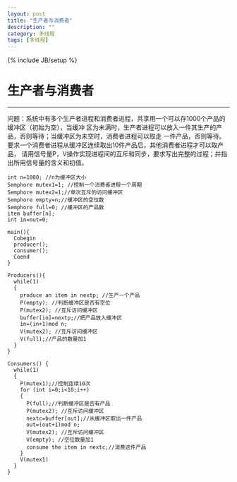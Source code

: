 ```yaml
---
layout: post
title: "生产者与消费者"
description: ""
category: 多线程
tags: [多线程]
---
```

{% include JB/setup %}
# 生产者与消费者  
---

问题：系统中有多个生产者进程和消费者进程，共享用一个可以存1000个产品的缓冲区（初始为空），当缓冲
区为未满时，生产者进程可以放入一件其生产的产品，否则等待；当缓冲区为未空时，消费者进程可以取走
一件产品，否则等待。要求一个消费者进程从缓冲区连续取出10件产品后，其他消费者进程才可以取产品，
请用信号量P，V操作实现进程间的互斥和同步，要求写出完整的过程；并指出所用信号量的含义和初值。

    int n=1000; //n为缓冲区大小
    Semphore mutex1=1; //控制一个消费者进程一个周期
    Semphore mutex2=1;//单次互斥的访问缓冲区
    Semphore empty=n;//缓冲区的空位数
    Semphore full=0; //缓冲区的产品数
    item buffer[n];
    int in=out=0;

    main(){
      Cobegin
      producer();
      consumer();
      Coend
    }

    Producers(){
      while(1)
      {
        produce an item in nextp; //生产一个产品
        P(empty); //判断缓冲区是否有空位
        P(mutex2); //互斥访问缓冲区
        buffer[in]=nextp;//把产品放入缓冲区
        in=(in+1)mod n;
        V(mutex2); //互斥访问缓冲区
        V(full);//产品的数量加1
      }
    }

    Consumers() {
      while(1)
      {
        P(mutex1);//控制连续10次
        for (int i=0;i<10;i++)
        {
          P(full);//判断缓冲区是否有产品
          P(mutex2); //互斥访问缓冲区
          nextc=buffer[out];//从缓冲区取出一件产品
          out=(out+1)mod n;
          V(mutex2); //互斥访问缓冲区
          V(empty); //空位数量加1
          consume the item in nextc;//消费这件产品
        }
        V(mutex1)
      }
    }

